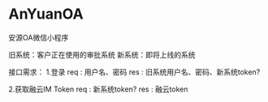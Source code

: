 # AnYuanOA
安源OA微信小程序

旧系统：客户正在使用的审批系统
新系统：即将上线的系统

接口需求：
1.登录
  req : 用户名、密码
  res : 旧系统用户名、密码、新系统token?

2.获取融云IM Token
  req : 新系统token?
  res : 融云token


